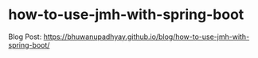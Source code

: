 # how-to-use-jmh-with-spring-boot

Blog Post: https://bhuwanupadhyay.github.io/blog/how-to-use-jmh-with-spring-boot/